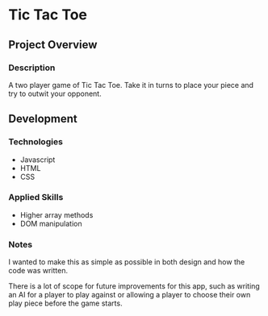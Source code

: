 ﻿# Tic Tac Toe

## Project Overview

### Description

A two player game of Tic Tac Toe. Take it in turns to place your piece and try to outwit your opponent.

## Development

### Technologies

- Javascript
- HTML
- CSS

### Applied Skills

- Higher array methods
- DOM manipulation

### Notes

I wanted to make this as simple as possible in both design and how the code was written.

There is a lot of scope for future improvements for this app, such as writing an AI for a player to play against or allowing a player to choose their own play piece before the game starts.
